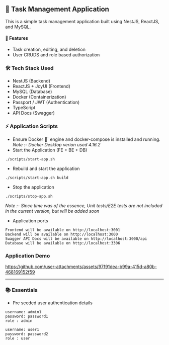 ## 📝 Task Management Application

This is a simple task management application built using NestJS, ReactJS, and MySQL.

#### 🚀 Features

- Task creation, editing, and deletion
- User CRUDS and role based authorization

### 🛠️ Tech Stack Used

- NestJS (Backend)
- ReactJS + JoyUI (Frontend)
- MySQL (Database)
- Docker (Containerization)
- Passport / JWT (Authentication)
- TypeScript
- API Docs (Swagger)

### ⚡️ Application Scripts

- Ensure Docker 🐳` engine and docker-compose is installed and running.
  _Note :- Docker Desktop verion used 4.16.2_
- Start the Application (FE + BE + DB)

```
./scripts/start-app.sh
```

- Rebuild and start the application

```
./scripts/start-app.sh build
```

- Stop the application

```
./scripts/stop-app.sh
```

_Note :- Since time was of the essence, Unit tests/E2E tests are not included in the current version, but will be added soon_

- Application ports

```
Frontend will be available on http://localhost:3001
Backend will be available on http://localhost:3000
Swagger API Docs will be available on http://localhost:3000/api
Database will be available on http://localhost:3306
```

### Application Demo

https://github.com/user-attachments/assets/97f91dea-b99a-415d-a80b-468169152f59

---

### 📚 Essentials

- Pre seeded user authentication details

```
username: admin1
password: password1
role : admin

username: user1
password: password2
role : user
```
